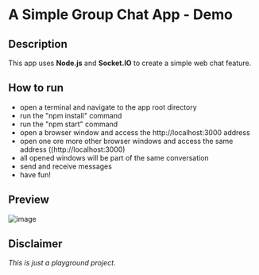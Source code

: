 # A Simple Group Chat App - Demo

## Description
This app uses **Node.js** and **Socket.IO** to create a simple web chat feature.

## How to run
- open a terminal and navigate to the app root directory
- run the "npm install" command
- run the "npm start" command
- open a browser window and access the http://localhost:3000 address
- open one ore more other browser windows and access the same address ((http://localhost:3000)
- all opened windows will be part of the same conversation
- send and receive messages
- have fun!

## Preview
![image](https://github.com/remuscordea/simple-chat/assets/122056553/997d9e53-c3bd-4ace-bbe1-f38f2caa7e46)

## Disclaimer
_This is just a playground project._
